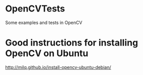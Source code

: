 # OpenCVTests
Some examples and tests in OpenCV

# Good instructions for installing OpenCV on Ubuntu
http://milq.github.io/install-opencv-ubuntu-debian/
